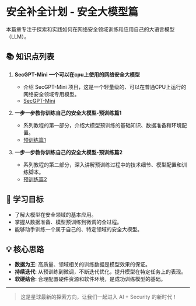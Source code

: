 # 安全补全计划 - 安全大模型篇

本篇章专注于探索和实践如何在网络安全领域训练和应用自己的大语言模型（LLM）。

## 📚 知识点列表

1.  **SecGPT-Mini 一个可以在cpu上使用的网络安全大模型**
    -   介绍 SecGPT-Mini 项目，这是一个轻量级的、可以在普通CPU上运行的网络安全领域专用模型。
    -   [SecGPT-Mini](https://t.zsxq.com/18TrZQy4B)

2.  **一步一步教你训练自己的安全大模型-预训练篇1**
    -   系列教程的第一部分，介绍大模型预训练的基础知识、数据准备和环境配置。
    -   [预训练篇1](https://t.zsxq.com/18UUX06Tc)

3.  **一步一步教你训练自己的安全大模型-预训练篇2**
    -   系列教程的第二部分，深入讲解预训练过程中的技术细节、模型配置和训练脚本。
    -   [预训练篇2](https://t.zsxq.com/18BgbO1Nc)

## 🎯 学习目标

-   了解大模型在安全领域的基本应用。
-   掌握从数据准备、模型预训练到微调的全过程。
-   能够动手训练一个属于自己的、特定领域的安全大模型。

## 💡 核心思路

-   **数据为王**: 高质量、领域相关的训练数据是模型效果的保证。
-   **持续迭代**: 从预训练到微调，不断迭代优化，提升模型在特定任务上的表现。
-   **软硬结合**: 合理配置硬件资源和软件环境，是成功训练模型的基础。

---
> 这是星球最新的探索方向，让我们一起进入 AI + Security 的新时代！ 